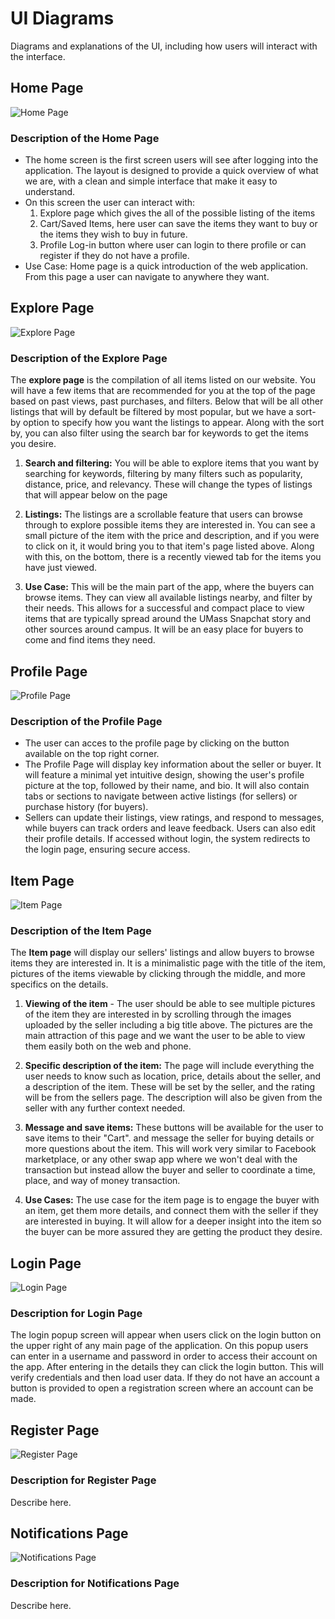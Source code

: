 # UI Diagrams

Diagrams and explanations of the UI, including how users will interact with the interface.

## Home Page

![Home Page]()

### Description of the Home Page
- The home screen is the first screen users will see after logging into the application. The layout is designed to provide a quick overview of what we are, with a clean and simple interface that make it easy to understand.
- On this screen the user can interact with:
  1. Explore page which gives the all of the possible listing of the items
  2. Cart/Saved Items, here user can save the items they want to buy or the items they wish to buy in future.
  3. Profile Log-in button where user can login to there profile or can register if they do not have a profile.
- Use Case: Home page is a quick introduction of the web application. From this page a user can navigate to anywhere they want.

## Explore Page

![Explore Page](Images/ExplorePage.png)

### Description of the Explore Page
The **explore page** is the compilation of all items listed on our website. You will have a few items that are recommended for you at the top of the page based on past views, past purchases, and filters. Below that will be all other listings that will by default be filtered by most popular, but we have a sort-by option to specify how you want the listings to appear. Along with the sort by, you can also filter using the search bar for keywords to get the items you desire.
1. **Search and filtering:** You will be able to explore items that you want by searching for keywords, filtering by many filters such as popularity, distance, price, and relevancy. These will change the types of listings that will appear below on the page

2. **Listings:** The listings are a scrollable feature that users can browse through to explore possible items they are interested in. You can see a small picture of the item with the price and description, and if you were to click on it, it would bring you to that item's page listed above. Along with this, on the bottom, there is a recently viewed tab for the items you have just viewed.

3. **Use Case:** This will be the main part of the app, where the buyers can browse items. They can view all available listings nearby, and filter by their needs. This allows for a successful and compact place to view items that are typically spread around the UMass Snapchat story and other sources around campus. It will be an easy place for buyers to come and find items they need.

## Profile Page

![Profile Page](Images/ProfilePage.png)

### Description of the Profile Page
- The user can acces to the profile page by clicking on the button available on the top right corner.
- The Profile Page will display key information about the seller or buyer. It will feature a minimal yet intuitive design, showing the user's profile picture at the top, followed by their name, and bio. It will also contain tabs or sections to navigate between active listings (for sellers) or purchase history (for buyers).
- Sellers can update their listings, view ratings, and respond to messages, while buyers can track orders and leave feedback. Users can also edit their profile details. If accessed without login, the system redirects to the login page, ensuring secure access.

## Item Page

![Item Page]()

### Description of the Item Page
The **Item page** will display our sellers' listings and allow buyers to browse items they are interested in. It is a minimalistic page with the title of the item, pictures of the items viewable by clicking through the middle, and more specifics on the details.
1. **Viewing of the item** - The user should be able to see multiple pictures of the item they are interested in by scrolling through the images uploaded by the seller including a big title above. The pictures are the main attraction of this page and we want the user to be able to view them easily both on the web and phone.

2. **Specific description of the item:** The page will include everything the user needs to know such as location, price, details about the seller, and a description of the item. These will be set by the seller, and the rating will be from the sellers page. The description will also be given from the seller with any further context needed.

3. **Message and save items:** These buttons will be available for the user to save items to their "Cart". and message the seller for buying details or more questions about the item. This will work very similar to Facebook marketplace, or any other swap app where we won't deal with the transaction but instead allow the buyer and seller to coordinate a time, place, and way of money transaction.

4. **Use Cases:** The use case for the item page is to engage the buyer with an item, get them more details, and connect them with the seller if they are interested in buying. It will allow for a deeper insight into the item so the buyer can be more assured they are getting the product they desire.

## Login Page

![Login Page](Images/LoginPage.png)

### Description for Login Page
The login popup screen will appear when users click on the login button on the upper right of any main page of the application.
On this popup users can enter in a username and password in order to access their account on the app. After entering in the details they can click the login button. This will verify credentials and then load user data. If they do not have an account a button is provided to open a registration screen where an account can be made.

## Register Page

![Register Page](Images/RegisterPage.png)

### Description for Register Page
Describe here.

## Notifications Page

![Notifications Page](Images/NotificationsPage.png)

### Description for Notifications Page
Describe here.